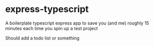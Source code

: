 # express-typescript
A boilerplate typescript express app to save you (and me) roughly 15 minutes each time you spin up a test project

Should add a todo list or something
